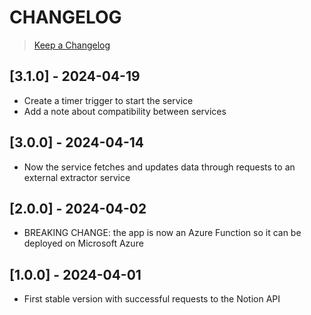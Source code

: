 # CHANGELOG

> [Keep a Changelog](https://keepachangelog.com/en/1.0.0/)

## [3.1.0] - 2024-04-19
- Create a timer trigger to start the service
- Add a note about compatibility between services

## [3.0.0] - 2024-04-14
- Now the service fetches and updates data through requests to an external extractor service

## [2.0.0] - 2024-04-02
- BREAKING CHANGE: the app is now an Azure Function so it can be deployed on Microsoft Azure

## [1.0.0] - 2024-04-01
- First stable version with successful requests to the Notion API
